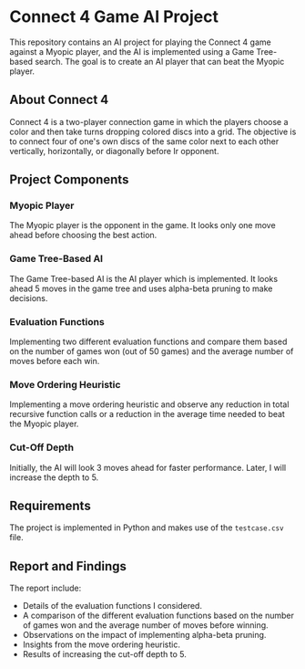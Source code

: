 # Connect 4 Game AI Project

This repository contains an AI project for playing the Connect 4 game against a Myopic player, and the AI is implemented using a Game Tree-based search. The goal is to create an AI player that can beat the Myopic player.

## About Connect 4

Connect 4 is a two-player connection game in which the players choose a color and then take turns dropping colored discs into a grid. The objective is to connect four of one's own discs of the same color next to each other vertically, horizontally, or diagonally before Ir opponent.

## Project Components

### Myopic Player

The Myopic player is the opponent in the game. It looks only one move ahead before choosing the best action.

### Game Tree-Based AI

The Game Tree-based AI is the AI player which is implemented. It looks ahead 5 moves in the game tree and uses alpha-beta pruning to make decisions.

### Evaluation Functions

Implementing two different evaluation functions and compare them based on the number of games won (out of 50 games) and the average number of moves before each win.

### Move Ordering Heuristic

Implementing a move ordering heuristic and observe any reduction in total recursive function calls or a reduction in the average time needed to beat the Myopic player.

### Cut-Off Depth

Initially, the AI will look 3 moves ahead for faster performance. Later, I will increase the depth to 5.

## Requirements

The project is implemented in Python and makes use of the `testcase.csv` file.

## Report and Findings

The report include:
- Details of the evaluation functions I considered.
- A comparison of the different evaluation functions based on the number of games won and the average number of moves before winning.
- Observations on the impact of implementing alpha-beta pruning.
- Insights from the move ordering heuristic.
- Results of increasing the cut-off depth to 5.

